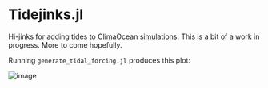 # Tidejinks.jl

Hi-jinks for adding tides to ClimaOcean simulations.
This is a bit of a work in progress. More to come hopefully.

Running `generate_tidal_forcing.jl` produces this plot:

![image](https://github.com/user-attachments/assets/c8f48a2f-7235-4e49-8346-b44efa4ddc3e)

